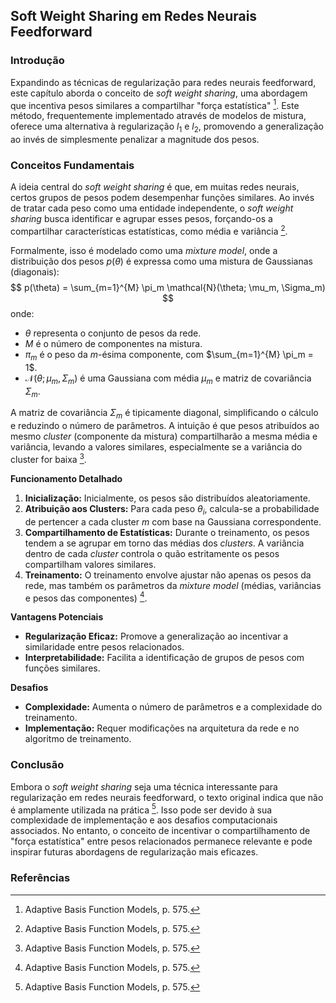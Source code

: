 ## Soft Weight Sharing em Redes Neurais Feedforward

### Introdução
Expandindo as técnicas de regularização para redes neurais feedforward, este capítulo aborda o conceito de *soft weight sharing*, uma abordagem que incentiva pesos similares a compartilhar "força estatística" [^563]. Este método, frequentemente implementado através de modelos de mistura, oferece uma alternativa à regularização $l_1$ e $l_2$, promovendo a generalização ao invés de simplesmente penalizar a magnitude dos pesos.

### Conceitos Fundamentais

A ideia central do *soft weight sharing* é que, em muitas redes neurais, certos grupos de pesos podem desempenhar funções similares. Ao invés de tratar cada peso como uma entidade independente, o *soft weight sharing* busca identificar e agrupar esses pesos, forçando-os a compartilhar características estatísticas, como média e variância [^563].

Formalmente, isso é modelado como uma *mixture model*, onde a distribuição dos pesos $p(\theta)$ é expressa como uma mistura de Gaussianas (diagonais):
$$
p(\theta) = \sum_{m=1}^{M} \pi_m \mathcal{N}(\theta; \mu_m, \Sigma_m)
$$
onde:
*   $\theta$ representa o conjunto de pesos da rede.
*   $M$ é o número de componentes na mistura.
*   $\pi_m$ é o peso da $m$-ésima componente, com $\sum_{m=1}^{M} \pi_m = 1$.
*   $\mathcal{N}(\theta; \mu_m, \Sigma_m)$ é uma Gaussiana com média $\mu_m$ e matriz de covariância $\Sigma_m$.

A matriz de covariância $\Sigma_m$ é tipicamente diagonal, simplificando o cálculo e reduzindo o número de parâmetros. A intuição é que pesos atribuídos ao mesmo *cluster* (componente da mistura) compartilharão a mesma média e variância, levando a valores similares, especialmente se a variância do cluster for baixa [^563].

**Funcionamento Detalhado**
1.  **Inicialização:** Inicialmente, os pesos são distribuídos aleatoriamente.
2.  **Atribuição aos Clusters:** Para cada peso $\theta_i$, calcula-se a probabilidade de pertencer a cada cluster $m$ com base na Gaussiana correspondente.
3.  **Compartilhamento de Estatísticas:** Durante o treinamento, os pesos tendem a se agrupar em torno das médias dos *clusters*. A variância dentro de cada *cluster* controla o quão estritamente os pesos compartilham valores similares.
4.  **Treinamento:** O treinamento envolve ajustar não apenas os pesos da rede, mas também os parâmetros da *mixture model* (médias, variâncias e pesos das componentes) [^563].

**Vantagens Potenciais**
*   **Regularização Eficaz:** Promove a generalização ao incentivar a similaridade entre pesos relacionados.
*   **Interpretabilidade:** Facilita a identificação de grupos de pesos com funções similares.

**Desafios**
*   **Complexidade:** Aumenta o número de parâmetros e a complexidade do treinamento.
*   **Implementação:** Requer modificações na arquitetura da rede e no algoritmo de treinamento.

### Conclusão

Embora o *soft weight sharing* seja uma técnica interessante para regularização em redes neurais feedforward, o texto original indica que não é amplamente utilizada na prática [^563]. Isso pode ser devido à sua complexidade de implementação e aos desafios computacionais associados. No entanto, o conceito de incentivar o compartilhamento de "força estatística" entre pesos relacionados permanece relevante e pode inspirar futuras abordagens de regularização mais eficazes.
### Referências
[^563]: Adaptive Basis Function Models, p. 575.
<!-- END -->